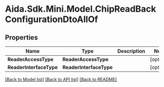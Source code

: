 # Aida.Sdk.Mini.Model.ChipReadBackConfigurationDtoAllOf

## Properties

Name | Type | Description | Notes
------------ | ------------- | ------------- | -------------
**ReaderAccessType** | **ReaderAccessType** |  | [optional] 
**ReaderInterfaceType** | **ReaderInterfaceType** |  | [optional] 

[[Back to Model list]](../README.md#documentation-for-models) [[Back to API list]](../README.md#documentation-for-api-endpoints) [[Back to README]](../README.md)

